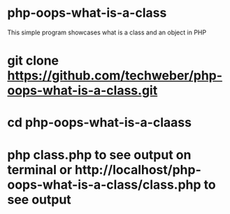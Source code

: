 # php-oops-what-is-a-class
This simple program showcases what is a class and an object in PHP
#
# git clone https://github.com/techweber/php-oops-what-is-a-class.git
#
# cd php-oops-what-is-a-claass
#
# php class.php to see output on terminal or http://localhost/php-oops-what-is-a-class/class.php to see output

